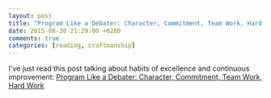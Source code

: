 ```yaml
---
layout: post
title: "Program Like a Debater: Character, Commitment, Team Work, Hard Work - by Rob Mulholand @ 8th light"
date: 2015-08-30 21:29:00 +0200
comments: true
categories: [reading, craftmanship]
---
```

I've just read this post talking about habits of excellence and continuous improvement: [Program Like a Debater: Character, Commitment, Team Work, Hard Work](https://blog.8thlight.com/rob-mulholand/2015/08/28/program-like-debater.html)
